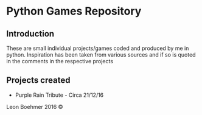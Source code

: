 # Python Games Repository

## Introduction
These are small individual projects/games coded and produced by me in python. 
Inspiration has been taken from various sources and if so is quoted in the comments in
the respective projects

## Projects created
* Purple Rain Tribute - Circa 21/12/16


Leon Boehmer 2016 ©